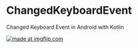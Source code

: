 # ChangedKeyboardEvent
Changed Keyboard Event in Android with Kotlin

<a href="https://imgflip.com/gif/28o9sr"><img src="https://i.imgflip.com/28o9sr.gif" title="made at imgflip.com"/></a>
